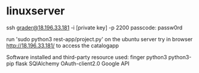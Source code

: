 # linuxserver

ssh grader@18.196.33.181 -i [private key] -p 2200
passcode: passw0rd

run 'sudo python3 rest-app/project.py' on the ubuntu server
try in browser http://18.196.33.181/ to access the catalogapp

Software installed and third-party resource used:
finger
python3
python3-pip
flask
SQlAlchemy
OAuth-client2.0
Google API

